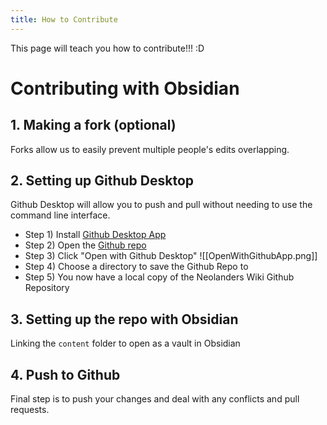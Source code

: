 ```yaml
---
title: How to Contribute
---
```

This page will teach you how to contribute!!! :D
# Contributing with Obsidian
## 1. Making a fork (optional)
Forks allow us to easily prevent multiple people's edits overlapping.

## 2. Setting up Github Desktop
Github Desktop will allow you to push and pull without needing to use the command line interface.

- Step 1) Install [Github Desktop App ](https://desktop.github.com/)
- Step 2) Open the [Github repo](https://github.com/theneolanders/neolanders-wiki)
- Step 3) Click "Open with Github Desktop"
![[OpenWithGithubApp.png]]
- Step 4) Choose a directory to save the Github Repo to
- Step 5) You now have a local copy of the Neolanders Wiki Github Repository
## 3. Setting up the repo with Obsidian
Linking the `content` folder to open as a vault in Obsidian

## 4. Push to Github
Final step is to push your changes and deal with any conflicts and pull requests.